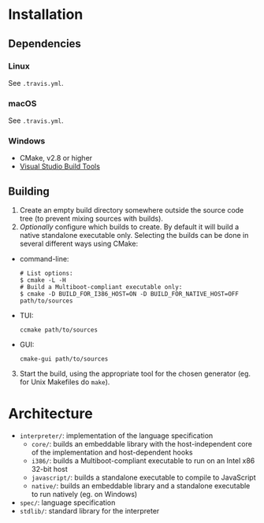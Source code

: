 # Installation

## Dependencies

### Linux

See `.travis.yml`.

### macOS

See `.travis.yml`.

### Windows

- CMake, v2.8 or higher
- [Visual Studio Build Tools](https://www.visualstudio.com/thank-you-downloading-visual-studio/?sku=BuildTools)

## Building

1. Create an empty build directory somewhere outside the source code tree (to prevent mixing sources with builds).
2. *Optionally* configure which builds to create. By default it will build a native standalone executable only. Selecting the builds can be done in several different ways using CMake:
  - command-line:
    ```
    # List options:
    $ cmake -L -H
    # Build a Multiboot-compliant executable only:
    $ cmake -D BUILD_FOR_I386_HOST=ON -D BUILD_FOR_NATIVE_HOST=OFF path/to/sources
    ```
  - TUI:
    ```
    ccmake path/to/sources
    ```
  - GUI:
    ```
    cmake-gui path/to/sources
    ```
3. Start the build, using the appropriate tool for the chosen generator (eg. for Unix Makefiles do `make`).

# Architecture

- `interpreter/`: implementation of the language specification
  - `core/`: builds an embeddable library with the host-independent core of the implementation and host-dependent hooks
  - `i386/`: builds a Multiboot-compliant executable to run on an Intel x86 32-bit host
  - `javascript/`: builds a standalone executable to compile to JavaScript
  - `native/`: builds an embeddable library and a standalone executable to run natively (eg. on Windows)
- `spec/`: language specification
- `stdlib/`: standard library for the interpreter
